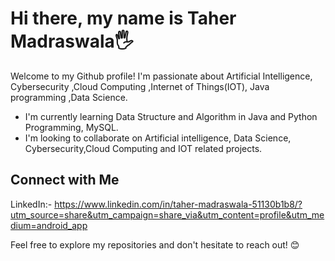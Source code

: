# Hi there, my name is Taher Madraswala🖐
Welcome to my Github profile! I'm passionate about Artificial Intelligence, Cybersecurity ,Cloud Computing ,Internet of Things(IOT), Java programming ,Data Science.
- I'm currently learning Data Structure and Algorithm in Java and Python Programming, MySQL.
- I'm looking to collaborate on Artificial intelligence, Data Science, Cybersecurity,Cloud Computing and IOT related projects.

## Connect with Me
LinkedIn:- https://www.linkedin.com/in/taher-madraswala-51130b1b8/?utm_source=share&utm_campaign=share_via&utm_content=profile&utm_medium=android_app

Feel free to explore my repositories and don't hesitate to reach out! 😊
